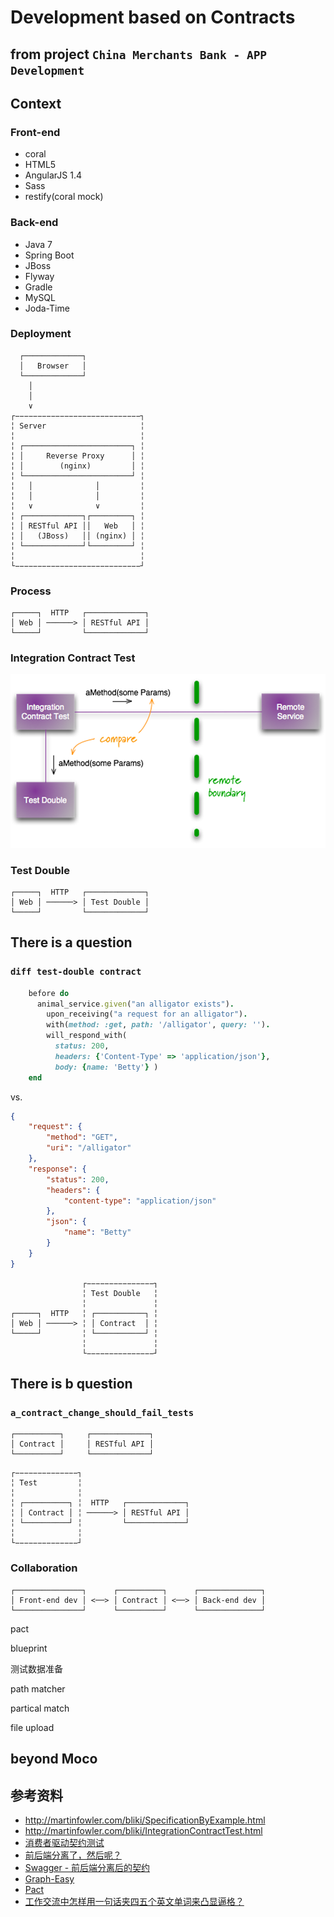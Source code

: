 # Development based on Contracts

## from project `China Merchants Bank - APP Development`



## Context


### Front-end

- coral
- HTML5
- AngularJS 1.4
- Sass
- restify(coral mock)


### Back-end

- Java 7
- Spring Boot
- JBoss
- Flyway
- Gradle
- MySQL
- Joda-Time


### Deployment

```
  ┌─────────────┐
  │   Browser   │
  └─────────────┘
    │
    │
    ∨
┌−−−−−−−−−−−−−−−−−−−−−−−−−−−−┐
╎ Server                     ╎
╎                            ╎
╎ ┌────────────────────────┐ ╎
╎ │     Reverse Proxy      │ ╎
╎ │        (nginx)         │ ╎
╎ └────────────────────────┘ ╎
╎   │              │         ╎
╎   │              │         ╎
╎   ∨              ∨         ╎
╎ ┌─────────────┐┌─────────┐ ╎
╎ │ RESTful API ││   Web   │ ╎
╎ │   (JBoss)   ││ (nginx) │ ╎
╎ └─────────────┘└─────────┘ ╎
╎                            ╎
└−−−−−−−−−−−−−−−−−−−−−−−−−−−−┘

```


### Process

```
┌─────┐  HTTP   ┌─────────────┐
│ Web │ ──────> │ RESTful API │
└─────┘         └─────────────┘
```


### Integration Contract Test

<!-- .slide: data-background="white" -->

![IntegrationContractTest](contract-test/IntegrationContractTest.png)


### Test Double

```
┌─────┐  HTTP   ┌─────────────┐
│ Web │ ──────> │ Test Double │
└─────┘         └─────────────┘

```



## There is a question


### `diff test-double contract`


```ruby
    before do
      animal_service.given("an alligator exists").
        upon_receiving("a request for an alligator").
        with(method: :get, path: '/alligator', query: '').
        will_respond_with(
          status: 200,
          headers: {'Content-Type' => 'application/json'},
          body: {name: 'Betty'} )
    end
```
vs.

```json
{
    "request": {
        "method": "GET",
        "uri": "/alligator"
    },
    "response": {
        "status": 200,
        "headers": {
            "content-type": "application/json"
        },
        "json": {
            "name": "Betty"
        }
    }
}
```


```
                ┌−−−−−−−−−−−−−−−┐
                ╎ Test Double   ╎
                ╎               ╎
┌─────┐  HTTP   ╎ ┌───────────┐ ╎
│ Web │ ──────> ╎ │ Contract  │ ╎
└─────┘         ╎ └───────────┘ ╎
                ╎               ╎
                └−−−−−−−−−−−−−−−┘
```



## There is b question


### `a_contract_change_should_fail_tests`


```
┌──────────┐     ┌─────────────┐
│ Contract │     │ RESTful API │
└──────────┘     └─────────────┘
```


```
┌−−−−−−−−−−−−−−┐
╎ Test         ╎
╎              ╎
╎ ┌──────────┐ ╎  HTTP   ┌─────────────┐
╎ │ Contract │ ╎ ──────> │ RESTful API │
╎ └──────────┘ ╎         └─────────────┘
╎              ╎
└−−−−−−−−−−−−−−┘

```


### Collaboration

```
┌───────────────┐      ┌──────────┐      ┌──────────────┐
│ Front-end dev │ <──> │ Contract │ <──> │ Back-end dev │
└───────────────┘      └──────────┘      └──────────────┘
```

pact

blueprint

测试数据准备

path matcher

partical match

file upload


## beyond Moco



## 参考资料

- <http://martinfowler.com/bliki/SpecificationByExample.html>
- <http://martinfowler.com/bliki/IntegrationContractTest.html>
- [消费者驱动契约测试](http://xichen2016.github.io/tutorial/2015/05/29/consumer-driven-contracts-test.html)
- [前后端分离了，然后呢？](http://icodeit.org/2015/06/whats-next-after-separate-frontend-and-backend/)
- [Swagger - 前后端分离后的契约](http://greengerong.com/blog/2015/07/29/swagger-qian-hou-duan-fen-chi-hou-de-qi-yue/)
- [Graph-Easy](https://github.com/ironcamel/Graph-Easy)
- [Pact](https://github.com/realestate-com-au/pact)
- [工作交流中怎样用一句话夹四五个英文单词来凸显逼格？](https://www.zhihu.com/question/24910138/answer/29412507)